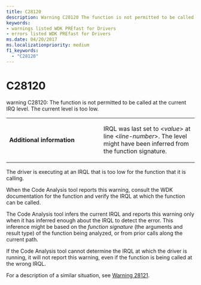 ```yaml
---
title: C28120
description: Warning C28120 The function is not permitted to be called at the current IRQ level. The current level is too low.
keywords:
- warnings listed WDK PREfast for Drivers
- errors listed WDK PREfast for Drivers
ms.date: 04/20/2017
ms.localizationpriority: medium 
f1_keywords: 
  - "C28120"
---
```


# C28120


warning C28120: The function is not permitted to be called at the current IRQ level. The current level is too low.

<table>
<colgroup>
<col width="50%" />
<col width="50%" />
</colgroup>
<tbody>
<tr class="odd">
<td align="left"><p><strong>Additional information</strong></p></td>
<td align="left"><p>IRQL was last set to &lt;<em>value</em>&gt; at line &lt;<em>line-number</em>&gt;. The level might have been inferred from the function signature.</p></td>
</tr>
</tbody>
</table>

 

The driver is executing at an IRQL that is too low for the function that it is calling.

When the Code Analysis tool reports this warning, consult the WDK documentation for the function and verify the IRQL at which the function can be called.

The Code Analysis tool infers the current IRQL and reports this warning only when it has inferred enough about the IRQL to detect the error. This inference might be based on the *function signature* (the arguments and result type) of the function being analyzed, or from prior calls along the current path.

If the Code Analysis tool cannot determine the IRQL at which the driver is running, it will not report this warning, even if the function is being called at the wrong IRQL.

For a description of a similar situation, see [Warning 28121](28121-irq-execution-too-high.md).

 

 





